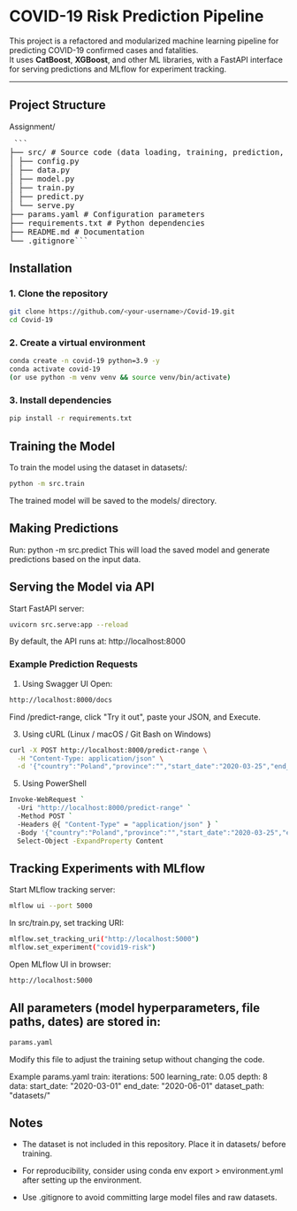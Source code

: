 # COVID-19 Risk Prediction Pipeline

This project is a refactored and modularized machine learning pipeline for predicting COVID-19 confirmed cases and fatalities.  
It uses **CatBoost**, **XGBoost**, and other ML libraries, with a FastAPI interface for serving predictions and MLflow for experiment tracking.

---

## Project Structure
Assignment/
<pre> ```
├── src/ # Source code (data loading, training, prediction, API)
│ ├── config.py
│ ├── data.py
│ ├── model.py
│ ├── train.py
│ ├── predict.py
│ └── serve.py
├── params.yaml # Configuration parameters
├── requirements.txt # Python dependencies
├── README.md # Documentation
└── .gitignore``` </pre>

## Installation

### 1. Clone the repository
```bash
git clone https://github.com/<your-username>/Covid-19.git
cd Covid-19
```
### 2. Create a virtual environment
```bash
conda create -n covid-19 python=3.9 -y
conda activate covid-19
(or use python -m venv venv && source venv/bin/activate)
```
### 3. Install dependencies
```bash
pip install -r requirements.txt
```
## Training the Model
To train the model using the dataset in datasets/:
```bash
python -m src.train
```
The trained model will be saved to the models/ directory.

## Making Predictions
Run:
python -m src.predict
This will load the saved model and generate predictions based on the input data.

## Serving the Model via API
Start FastAPI server:
```bash
uvicorn src.serve:app --reload
```
By default, the API runs at: http://localhost:8000

### Example Prediction Requests

1) Using Swagger UI
Open:
```bash
http://localhost:8000/docs
```
Find /predict-range, click "Try it out", paste your JSON, and Execute.

3) Using cURL (Linux / macOS / Git Bash on Windows)
```bash
curl -X POST http://localhost:8000/predict-range \
  -H "Content-Type: application/json" \
  -d '{"country":"Poland","province":"","start_date":"2020-03-25","end_date":"2020-04-23"}'
```

5) Using PowerShell
```bash
Invoke-WebRequest `
  -Uri "http://localhost:8000/predict-range" `
  -Method POST `
  -Headers @{ "Content-Type" = "application/json" } `
  -Body '{"country":"Poland","province":"","start_date":"2020-03-25","end_date":"2020-04-23"}' |
  Select-Object -ExpandProperty Content
```

## Tracking Experiments with MLflow
Start MLflow tracking server:

```bash
mlflow ui --port 5000
```

In src/train.py, set tracking URI:
```bash
mlflow.set_tracking_uri("http://localhost:5000")
mlflow.set_experiment("covid19-risk")
```
Open MLflow UI in browser:
```bash
http://localhost:5000
```

## All parameters (model hyperparameters, file paths, dates) are stored in:
```bash
params.yaml
```

Modify this file to adjust the training setup without changing the code.

Example params.yaml
train:
  iterations: 500
  learning_rate: 0.05
  depth: 8
data:
  start_date: "2020-03-01"
  end_date: "2020-06-01"
  dataset_path: "datasets/"


## Notes
- The dataset is not included in this repository. Place it in datasets/ before training.

- For reproducibility, consider using conda env export > environment.yml after setting up the environment.

- Use .gitignore to avoid committing large model files and raw datasets.
